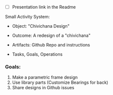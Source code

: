 - [ ] Presentation link in the Readme

Small Activity System:
- Object: "Chivichana Design"
- Outcome: A redesign of a "chivichana"
- Artifacts: Github Repo and instructions

- Tasks, Goals, Operations

### Goals:
1. Make a parametric frame design
2. Use library parts (Customize Bearings for back)
3. Share designs in Github issues
